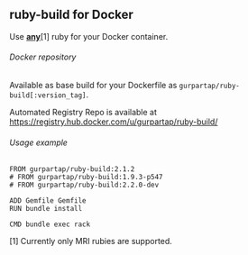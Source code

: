 ## ruby-build for Docker

Use [**any**](https://github.com/sstephenson/ruby-build/tree/master/share/ruby-build)[1] ruby for your Docker container.

###### Docker repository

Available as base build for your Dockerfile as `gurpartap/ruby-build[:version_tag]`.

Automated Registry Repo is available at https://registry.hub.docker.com/u/gurpartap/ruby-build/


###### Usage example

```
FROM gurpartap/ruby-build:2.1.2
# FROM gurpartap/ruby-build:1.9.3-p547
# FROM gurpartap/ruby-build:2.2.0-dev

ADD Gemfile Gemfile
RUN bundle install

CMD bundle exec rack
```

[1] Currently only MRI rubies are supported.
